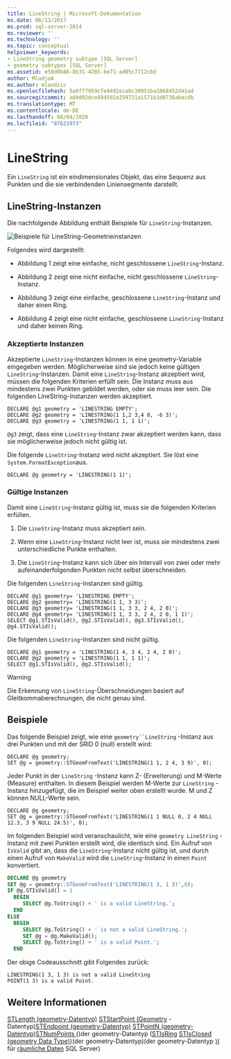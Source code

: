 ```yaml
---
title: LineString | Microsoft-Dokumentation
ms.date: 06/13/2017
ms.prod: sql-server-2014
ms.reviewer: ''
ms.technology: ''
ms.topic: conceptual
helpviewer_keywords:
- LineString geometry subtype [SQL Server]
- geometry subtypes [SQL Server]
ms.assetid: e50d0b86-8b31-4285-be71-ad05c7712cbd
author: MladjoA
ms.author: mlandzic
ms.openlocfilehash: 5a0f77959cfe4492eca6c38951ba2868452d41ad
ms.sourcegitcommit: ad4d92dce894592a259721a1571b1d8736abacdb
ms.translationtype: MT
ms.contentlocale: de-DE
ms.lasthandoff: 08/04/2020
ms.locfileid: "87621973"
---
```

# <a name="linestring"></a>LineString
  Ein `LineString` ist ein eindimensionales Objekt, das eine Sequenz aus Punkten und die sie verbindenden Liniensegmente darstellt.

## <a name="linestring-instances"></a>LineString-Instanzen
 Die nachfolgende Abbildung enthält Beispiele für `LineString`-Instanzen.

 ![Beispiele für LineString-Geometrieinstanzen](../../database-engine/media/linestring.gif "Beispiele für LineString-Geometrieinstanzen")

 Folgendes wird dargestellt:

-   Abbildung 1 zeigt eine einfache, nicht geschlossene `LineString`-Instanz.

-   Abbildung 2 zeigt eine nicht einfache, nicht geschlossene `LineString`-Instanz.

-   Abbildung 3 zeigt eine einfache, geschlossene `LineString`-Instanz und daher einen Ring.

-   Abbildung 4 zeigt eine nicht einfache, geschlossene `LineString`-Instanz und daher keinen Ring.

### <a name="accepted-instances"></a>Akzeptierte Instanzen
 Akzeptierte `LineString`-Instanzen können in eine geometry-Variable eingegeben werden. Möglicherweise sind sie jedoch keine gültigen `LineString`-Instanzen. Damit eine `LineString`-Instanz akzeptiert wird, müssen die folgenden Kriterien erfüllt sein. Die Instanz muss aus mindestens zwei Punkten gebildet werden, oder sie muss leer sein. Die folgenden LineString-Instanzen werden akzeptiert.

```
DECLARE @g1 geometry = 'LINESTRING EMPTY';
DECLARE @g2 geometry = 'LINESTRING(1 1,2 3,4 8, -6 3)';
DECLARE @g3 geometry = 'LINESTRING(1 1, 1 1)';
```

 `@g3` zeigt, dass eine `LineString`-Instanz zwar akzeptiert werden kann, dass sie möglicherweise jedoch nicht gültig ist.

 Die folgende `LineString`-Instanz wird nicht akzeptiert. Sie löst eine `System.FormatException`aus.

```
DECLARE @g geometry = 'LINESTRING(1 1)';
```

### <a name="valid-instances"></a>Gültige Instanzen
 Damit eine `LineString`-Instanz gültig ist, muss sie die folgenden Kriterien erfüllen.

1.  Die `LineString`-Instanz muss akzeptiert sein.

2.  Wenn eine `LineString`-Instanz nicht leer ist, muss sie mindestens zwei unterschiedliche Punkte enthalten.

3.  Die `LineString`-Instanz kann sich über ein Intervall von zwei oder mehr aufeinanderfolgenden Punkten nicht selbst überschneiden.

 Die folgenden `LineString`-Instanzen sind gültig.

```
DECLARE @g1 geometry= 'LINESTRING EMPTY';
DECLARE @g2 geometry= 'LINESTRING(1 1, 3 3)';
DECLARE @g3 geometry= 'LINESTRING(1 1, 3 3, 2 4, 2 0)';
DECLARE @g4 geometry= 'LINESTRING(1 1, 3 3, 2 4, 2 0, 1 1)';
SELECT @g1.STIsValid(), @g2.STIsValid(), @g3.STIsValid(), @g4.STIsValid();

```

 Die folgenden `LineString`-Instanzen sind nicht gültig.

```
DECLARE @g1 geometry = 'LINESTRING(1 4, 3 4, 2 4, 2 0)';
DECLARE @g2 geometry = 'LINESTRING(1 1, 1 1)';
SELECT @g1.STIsValid(), @g2.STIsValid();
```

> [!WARNING]
>  Die Erkennung von `LineString`-Überschneidungen basiert auf Gleitkommaberechnungen, die nicht genau sind.

## <a name="examples"></a>Beispiele
 Das folgende Beispiel zeigt, wie eine `geometry``LineString` -Instanz aus drei Punkten und mit der SRID 0 (null) erstellt wird:

```
DECLARE @g geometry;
SET @g = geometry::STGeomFromText('LINESTRING(1 1, 2 4, 3 9)', 0);
```

 Jeder Punkt in der `LineString` -Instanz kann Z- (Erweiterung) und M-Werte (Measure) enthalten. In diesem Beispiel werden M-Werte zur `LineString` -Instanz hinzugefügt, die im Beispiel weiter oben erstellt wurde. M und Z können NULL-Werte sein.

```
DECLARE @g geometry;
SET @g = geometry::STGeomFromText('LINESTRING(1 1 NULL 0, 2 4 NULL 12.3, 3 9 NULL 24.5)', 0);
```

 Im folgenden Beispiel wird veranschaulicht, wie eine `geometry LineString` -Instanz mit zwei Punkten erstellt wird, die identisch sind. Ein Aufruf von `IsValid` gibt an, dass die `LineString`-Instanz nicht gültig ist, und durch einen Aufruf von `MakeValid` wird die `LineString`-Instanz in einen `Point` konvertiert.

```sql
DECLARE @g geometry
SET @g = geometry::STGeomFromText('LINESTRING(1 3, 1 3)',0);
IF @g.STIsValid() = 1
  BEGIN
     SELECT @g.ToString() + ' is a valid LineString.';  
  END
ELSE
  BEGIN
     SELECT @g.ToString() + ' is not a valid LineString.';
     SET @g = @g.MakeValid();
     SELECT @g.ToString() + ' is a valid Point.';  
  END

```

 Der obige Codeausschnitt gibt Folgendes zurück:

```
LINESTRING(1 3, 1 3) is not a valid LineString
POINT(1 3) is a valid Point.
```

## <a name="see-also"></a>Weitere Informationen
 [STLength &#40;geometry-Datentyp&#41;](/sql/t-sql/spatial-geometry/stlength-geometry-data-type) [STStartPoint &#40;Geometry](/sql/t-sql/spatial-geometry/ststartpoint-geometry-data-type) -Datentyp&#41;[STEndpoint &#40;geometry-Datentyp&#41;](/sql/t-sql/spatial-geometry/stendpoint-geometry-data-type) [STPointN &#40;geometry-Datentyp](/sql/t-sql/spatial-geometry/stpointn-geometry-data-type)&#41;[STNumPoints &#40;](/sql/t-sql/spatial-geometry/stnumpoints-geometry-data-type)&#41;der geometry-Datentyp &#40;[STIsRing](/sql/t-sql/spatial-geometry/stisring-geometry-data-type) [STIsClosed &#40;geometry Data Type&#41;](/sql/t-sql/spatial-geometry/stisclosed-geometry-data-type)&#41;&#40;der geometry-Datentyp&#41;&#40;der geometry-Datentyp [&#41;&#40;](/sql/t-sql/spatial-geometry/stpointonsurface-geometry-data-type) für [räumliche Daten](../spatial/spatial-data-sql-server.md) SQL Server&#41;


